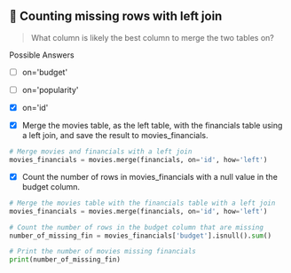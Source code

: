 ## 🦍 Counting missing rows with left join
> What column is likely the best column to merge the two tables on?

Possible Answers

- [ ] on='budget'
- [ ] on='popularity'
- [x] on='id'

- [x] Merge the movies table, as the left table, with the financials table using a left join, and save the result to movies_financials.
```py
# Merge movies and financials with a left join
movies_financials = movies.merge(financials, on='id', how='left')
```
- [x] Count the number of rows in movies_financials with a null value in the budget column.
```py
# Merge the movies table with the financials table with a left join
movies_financials = movies.merge(financials, on='id', how='left')

# Count the number of rows in the budget column that are missing
number_of_missing_fin = movies_financials['budget'].isnull().sum()

# Print the number of movies missing financials
print(number_of_missing_fin)
```
